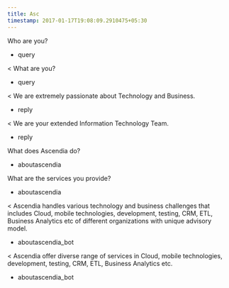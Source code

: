 ```yaml
---
title: Asc
timestamp: 2017-01-17T19:08:09.2910475+05:30
---
```


Who are you?
* query

< What are you?
* query

< We are extremely passionate about Technology and Business.
* reply

< We are your extended Information Technology Team.
* reply

What does Ascendia do?
* aboutascendia

What are the services you provide?
* aboutascendia

< Ascendia handles various technology and business challenges that includes Cloud, mobile technologies, development, testing, CRM, ETL, Business Analytics etc of different organizations with unique advisory model.
* aboutascendia_bot

< Ascendia offer diverse range of services in Cloud, mobile technologies, development, testing, CRM, ETL, Business Analytics etc.
* aboutascendia_bot
